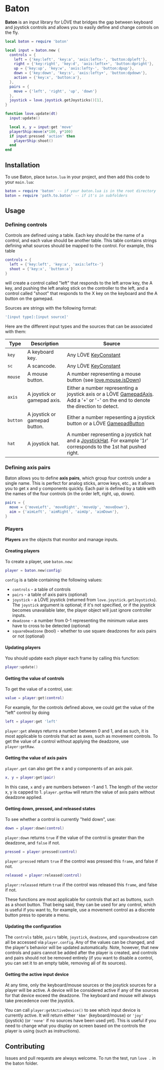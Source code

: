 # Baton
**Baton** is an input library for LÖVE that bridges the gap between keyboard and joystick controls and allows you to easily define and change controls on the fly.

```lua
local baton = require 'baton'

local input = baton.new {
  controls = {
    left = {'key:left', 'key:a', 'axis:leftx-', 'button:dpleft'},
    right = {'key:right', 'key:d', 'axis:leftx+', 'button:dpright'},
    up = {'key:up', 'key:w', 'axis:lefty-', 'button:dpup'},
    down = {'key:down', 'key:s', 'axis:lefty+', 'button:dpdown'},
    action = {'key:x', 'button:a'},
  },
  pairs = {
    move = {'left', 'right', 'up', 'down'}
  },
  joystick = love.joystick.getJoysticks()[1],
}

function love.update(dt)
  input:update()

  local x, y = input:get 'move'
  playerShip:move(x*100, y*100)
  if input:pressed 'action' then
    playerShip:shoot()
  end
end
```

## Installation
To use Baton, place `baton.lua` in your project, and then add this code to your `main.lua`:
```lua
baton = require 'baton' -- if your baton.lua is in the root directory
baton = require 'path.to.baton' -- if it's in subfolders
```

## Usage

### Defining controls
Controls are defined using a table. Each key should be the name of a control, and each value should be another table. This table contains strings defining what sources should be mapped to the control. For example, this table
```lua
controls = {
  left = {'key:left', 'key:a', 'axis:leftx-'}
  shoot = {'key:x', 'button:a'}
}
```
will create a control called "left" that responds to the left arrow key, the A key, and pushing the left analog stick on the controller to the left, and a control called "shoot" that responds to the X key on the keyboard and the A button on the gamepad.

Sources are strings with the following format:
```lua
'[input type]:[input source]'
```
Here are the different input types and the sources that can be associated with them:

| Type    | Description                  | Source                                                                                                                                                                  |
| --------| -----------------------------| ------------------------------------------------------------------------------------------------------------------------------------------------------------------------|
| `key`   | A keyboard key.              | Any LÖVE [KeyConstant](http://love2d.org/wiki/KeyConstant)                                                                                                              |
| `sc`    | A scancode.                  | Any LÖVE [KeyConstant](http://love2d.org/wiki/KeyConstant)                                                                                                              |
| `mouse` | A mouse button.              | A number representing a mouse button (see [love.mouse.isDown](https://love2d.org/wiki/love.mouse.isDown))                                                               |
| `axis`  | A joystick or gamepad axis.  | Either a number representing a joystick axis or a LÖVE [GamepadAxis](http://love2d.org/wiki/GamepadAxis). Add a '+' or '-' on the end to denote the direction to detect.|
| `button`| A joystick or gamepad button.| Either a number repesenting a joystick button or a LÖVE [GamepadButton](http://love2d.org/wiki/GamepadButton)                                                           |
| `hat`   | A joystick hat. | A number representing a joystick hat and a [JoystickHat](https://love2d.org/wiki/JoystickHat). For example '1r' corresponds to the 1st hat pushed right. |

### Defining axis pairs
Baton allows you to define **axis pairs**, which group four controls under a single name. This is perfect for analog sticks, arrow keys, etc., as it allows you to get x and y components quickly.  Each pair is defined by a table with the names of the four controls (in the order left, right, up, down).
```lua
pairs = {
  move = {'moveLeft', 'moveRight', 'moveUp', 'moveDown'},
  aim = {'aimLeft', 'aimRight', 'aimUp', 'aimDown'},
}
```

### Players
**Players** are the objects that monitor and manage inputs.

#### Creating players
To create a player, use `baton.new`:
```lua
player = baton.new(config)
```
`config` is a table containing the following values:
- `controls` - a table of controls
- `pairs` - a table of axis pairs (optional)
- `joystick` - a LÖVE joystick (returned from `love.joystick.getJoysticks`). The `joystick` argument is optional; if it's not specified, or if the joystick becomes unavailable later, the player object will just ignore controller inputs.
- `deadzone` - a number from 0-1 representing the minimum value axes have to cross to be detected (optional)
- `squareDeadzone` (bool) - whether to use square deadzones for axis pairs or not (optional)

#### Updating players
You should update each player each frame by calling this function:
```lua
player:update()
```

#### Getting the value of controls
To get the value of a control, use:
```lua
value = player:get(control)
```
For example, for the controls defined above, we could get the value of the "left" control by doing
```lua
left = player:get 'left'
```
`player:get` always returns a number between 0 and 1, and as such, it is most applicable to controls that act as axes, such as movement controls. To get the value of a control without applying the deadzone, use `player:getRaw`.

#### Getting the value of axis pairs
`player.get` can also get the x and y components of an axis pair.
```lua
x, y = player:get(pair)
```
In this case, `x` and `y` are numbers between -1 and 1. The length of the vector x, y is capped to 1. `player.getRaw` will return the value of axis pairs without deadzone applied.

#### Getting down, pressed, and released states
To see whether a control is currently "held down", use:
```lua
down = player:down(control)
```
`player:down` returns `true` if the value of the control is greater than the deadzone, and `false` if not.

```lua
pressed = player:pressed(control)
```
`player:pressed` return `true` if the control was pressed this `frame`, and false if not.

```lua
released = player:released(control)
```
`player:released` return `true` if the control was released this `frame`, and false if not.

These functions are most applicable for controls that act as buttons, such as a shoot button. That being said, they can be used for any control, which is useful if you want to, for example, use a movement control as a discrete button press to operate a menu.

#### Updating the configuration
The `controls` table, `pairs` table, `joystick`, `deadzone`, and `squareDeadzone` can all be accessed via `player.config`. Any of the values can be changed, and the player's behavior will be updated automatically. Note, however, that new controls and pairs cannot be added after the player is created, and controls and pairs should not be removed entirely (if you want to disable a control, you can set it to an empty table, removing all of its sources).

#### Getting the active input device
At any time, only the keyboard/mouse sources or the josytick sources for a player will be active. A device will be considered active if any of the sources for that device exceed the deadzone. The keyboard and mouse will always take precedence over the joystick.

You can call `player:getActiveDevice()` to see which input device is currently active. It will return either `'kbm'` (keyboard/mouse) or `'joy'` (joystick) (or `'none'` if no sources have been used yet). This is useful if you need to change what you display on screen based on the controls the player is using (such as instructions).

## Contributing
Issues and pull requests are always welcome. To run the test, run `love .` in the baton folder.
